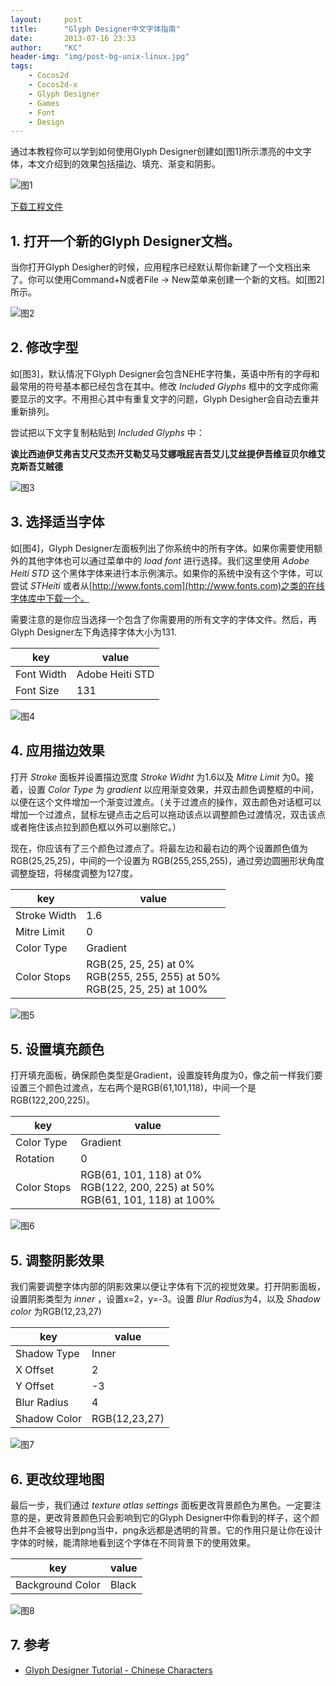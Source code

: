```yaml
---
layout:     post
title:      "Glyph Designer中文字体指南"
date:       2013-07-16 23:33
author:     "KC"
header-img: "img/post-bg-unix-linux.jpg"
tags:
    - Cocos2d
    - Cocos2d-x
    - Glyph Designer
    - Games
    - Font
    - Design
---
```


通过本教程你可以学到如何使用Glyph Designer创建如[图1]所示漂亮的中文字体，本文介绍到的效果包括描边、填充、渐变和阴影。

![图1](/attachments/2013-07-16/1.jpg)

[下载工程文件](https://github.com/kimiazhu/cocos-playground/blob/master/GlyphDesignerChineseSampleProject.GlyphProject?raw=true)


## 1. 打开一个新的Glyph Designer文档。

当你打开Glyph Desigher的时候，应用程序已经默认帮你新建了一个文档出来了。你可以使用Command+N或者File -> New菜单来创建一个新的文档。如[图2]所示。

![图2](/attachments/2013-07-16/2.jpg)

## 2. 修改字型

如[图3]，默认情况下Glyph Designer会包含NEHE字符集，英语中所有的字母和最常用的符号基本都已经包含在其中。修改 *Included Glyphs* 框中的文字成你需要显示的文字。不用担心其中有重复文字的问题，Glyph Desigher会自动去重并重新排列。

尝试把以下文字复制粘贴到 *Included Glyphs* 中：

**诶比西迪伊艾弗吉艾尺艾杰开艾勒艾马艾娜哦屁吉吾艾儿艾丝提伊吾维豆贝尔维艾克斯吾艾贼德**

![图3](/attachments/2013-07-16/3.jpg)

## 3. 选择适当字体

如[图4]，Glyph Designer左面板列出了你系统中的所有字体。如果你需要使用额外的其他字体也可以通过菜单中的 *load font* 进行选择。我们这里使用 *Adobe Heiti STD* 这个黑体字体来进行本示例演示。如果你的系统中没有这个字体，可以尝试 *STHeiti* 或者从[http://www.fonts.com](http://www.fonts.com)之类的在线字体库中下载一个。

需要注意的是你应当选择一个包含了你需要用的所有文字的字体文件。然后，再Glyph Designer左下角选择字体大小为131.

|key|value|
|-----|---------|
|Font Width|Adobe Heiti STD|
|Font Size|131|
	
![图4](/attachments/2013-07-16/4.jpg)

## 4. 应用描边效果

打开 *Stroke* 面板并设置描边宽度 *Stroke Widht* 为1.6以及 *Mitre Limit* 为0。接着，设置 *Color Type* 为 *gradient* 以应用渐变效果，并双击颜色调整框的中间，以便在这个文件增加一个渐变过渡点。（关于过渡点的操作，双击颜色对话框可以增加一个过渡点，鼠标左键点击之后可以拖动该点以调整颜色过渡情况，双击该点或者拖住该点拉到颜色框以外可以删除它。）

现在，你应该有了三个颜色过渡点了。将最左边和最右边的两个设置颜色值为 RGB(25,25,25)，中间的一个设置为 RGB(255,255,255)，通过旁边圆圈形状角度调整旋钮，将梯度调整为127度。

|key|value|
|-----|---------|
|Stroke Width|1.6|
|Mitre Limit|0|
|Color Type|Gradient|
|Color Stops|RGB(25, 25, 25) at 0% <br/>RGB(255, 255, 255) at 50%<br/>RGB(25, 25, 25) at 100%|	

![图5](/attachments/2013-07-16/5.jpg)

## 5. 设置填充颜色

打开填充面板，确保颜色类型是Gradient，设置旋转角度为0，像之前一样我们要设置三个颜色过渡点，左右两个是RGB(61,101,118)，中间一个是RGB(122,200,225)。

|key|value|
|-----|---------|
|Color Type|Gradient|
|Rotation|0|
|Color Stops|RGB(61, 101, 118) at 0% <br/>RGB(122, 200, 225) at 50% <br/>RGB(61, 101, 118) at 100%|

![图6](/attachments/2013-07-16/6.jpg)


## 5. 调整阴影效果

我们需要调整字体内部的阴影效果以便让字体有下沉的视觉效果。打开阴影面板，设置阴影类型为 *inner* ，设置x=2，y=-3。设置 *Blur Radius*为4，以及 *Shadow color* 为RGB(12,23,27)

|key|value|
|-----|---------|
|Shadow Type|Inner|
|X Offset|2|
|Y Offset|-3|
|Blur Radius|4|
|Shadow Color|RGB(12,23,27)|

![图7](/attachments/2013-07-16/7.jpg)

## 6. 更改纹理地图

最后一步，我们通过 *texture atlas settings* 面板更改背景颜色为黑色。一定要注意的是，更改背景颜色只会影响到它的Glyph Designer中你看到的样子，这个颜色并不会被导出到png当中，png永远都是透明的背景。它的作用只是让你在设计字体的时候，能清除地看到这个字体在不同背景下的使用效果。

|key|value|
|-----|---------|
|Background Color|Black|

![图8](/attachments/2013-07-16/8.jpg)

## 7. 参考

- [Glyph Designer Tutorial - Chinese Characters](http://www.71squared.com/en/product/491/gd-tutorial-chinese)
